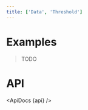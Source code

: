 ```yaml
---
title: ['Data', 'Threshold']
---
```


<script lang="ts">
	import { ApiDocs } from 'svelte-ux';

	import api from '$lib/components/Threshold.svelte?raw&sveld';

	import Chart, { Svg } from '$lib/components/Chart.svelte';

	import Preview from '$lib/docs/Preview.svelte';
</script>

# Examples

> TODO

# API

<ApiDocs {api} />
